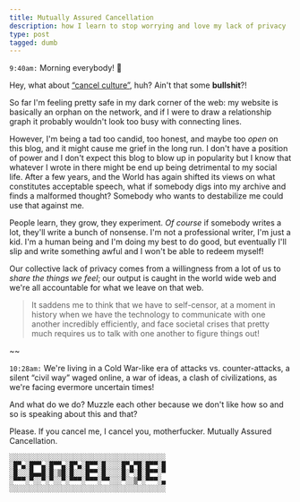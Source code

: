 ```yaml
---
title: Mutually Assured Cancellation
description: how I learn to stop worrying and love my lack of privacy
type: post
tagged: dumb
---
```


`9:40am:` Morning everybody! 👋

Hey, what about [“cancel culture”](https://en.wikipedia.org/wiki/Cancel_culture), huh? Ain't that some **bullshit**?!

So far I'm feeling pretty safe in my dark corner of the web: my website is basically an orphan on the network, and if I were to draw a relationship graph it probably wouldn't look too busy with connecting lines.

However, I'm being a tad too candid, too honest, and maybe too _open_ on this blog, and it might cause me grief in the long run. I don't have a position of power and I don't expect this blog to blow up in popularity but I know that whatever I wrote in there might be end up being detrimental to my social life. After a few years, and the World has again shifted its views on what constitutes acceptable speech, what if somebody digs into my archive and finds a malformed thought? Somebody who wants to destabilize me could use that against me.

People learn, they grow, they experiment. _Of course_ if somebody writes a lot, they'll write a bunch of nonsense. I'm not a professional writer, I'm just a kid. I'm a human being and I'm doing my best to do good, but eventually I'll slip and write something awful and I won't be able to redeem myself!

Our collective lack of privacy comes from a willingness from a lot of us to _share the things we feel_; our output is caught in the world wide web and we're all accountable for what we leave on that web.

> It saddens me to think that we have to self-censor, at a moment in history when we have the technology to communicate with one another incredibly efficiently, and face societal crises that pretty much requires us to talk with one another to figure things out!

~~

`10:28am:` We're living in a Cold War-like era of attacks vs. counter-attacks, a silent “civil way” waged online, a war of ideas, a clash of civilizations, as we're facing evermore uncertain times!

And what do we do? Muzzle each other because we don't like how so and so is speaking about this and that?

Please. If you cancel me, I cancel you, motherfucker. Mutually Assured Cancellation.

```
░░░░░░░░░░░░░░░░░░░░░░░░░░░░░░░░░░░░░░░
░█▀▄░█▀▀▄░█▀▀▄░█▀▄░█▀▀░█░░░░█▀▄▀█░█▀▀░█
░█░░░█▄▄█░█░▒█░█░░░█▀▀░█░░░░█░▀░█░█▀▀░▀
░▀▀▀░▀░░▀░▀░░▀░▀▀▀░▀▀▀░▀▀░░░▀░░▒▀░▀▀▀░▄
░░░░░░░░░░░░░░░░░░░░░░░░░░░░░░░░░░░░░░░
```

